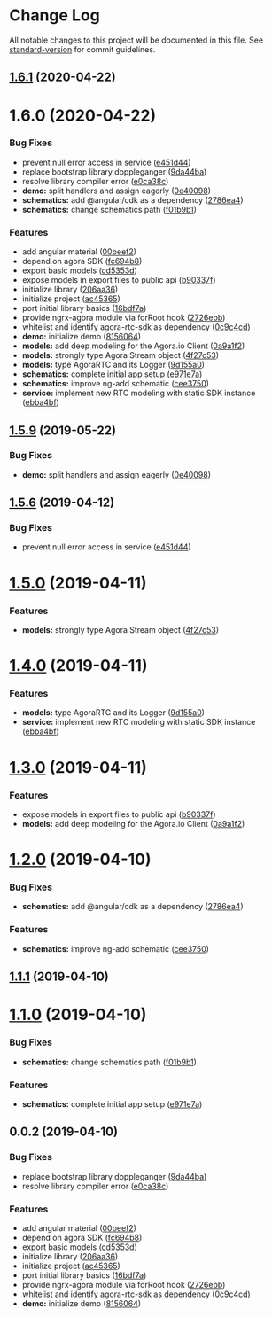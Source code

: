 # Change Log

All notable changes to this project will be documented in this file. See [standard-version](https://github.com/conventional-changelog/standard-version) for commit guidelines.

## [1.6.1](https://github.com/drew-thompson/ngx-agora/compare/v1.6.0...v1.6.1) (2020-04-22)



# 1.6.0 (2020-04-22)


### Bug Fixes

* prevent null error access in service ([e451d44](https://github.com/drew-thompson/ngx-agora/commit/e451d44a602a8802c860b2f27ca96b0752a11c9d))
* replace bootstrap library doppleganger ([9da44ba](https://github.com/drew-thompson/ngx-agora/commit/9da44ba51fdb93438951c5816f55254250dca580))
* resolve library compiler error ([e0ca38c](https://github.com/drew-thompson/ngx-agora/commit/e0ca38c3a5ef09b734a8ae4b5cfc52c769067106))
* **demo:** split handlers and assign eagerly ([0e40098](https://github.com/drew-thompson/ngx-agora/commit/0e400986251ba1278b6ab1d83c8e016fda27aae6))
* **schematics:** add @angular/cdk as a dependency ([2786ea4](https://github.com/drew-thompson/ngx-agora/commit/2786ea4cf7bb1929d7ed6773f40fbbb049a7d69d))
* **schematics:** change schematics path ([f01b9b1](https://github.com/drew-thompson/ngx-agora/commit/f01b9b188febcb94859366bdc50624eb91ed596f))


### Features

* add angular material ([00beef2](https://github.com/drew-thompson/ngx-agora/commit/00beef2f4c1e9997be57434102e2da0be96af8ca))
* depend on agora SDK ([fc694b8](https://github.com/drew-thompson/ngx-agora/commit/fc694b83045ac296d4a8e812b9e0b9e25ab80efb))
* export basic models ([cd5353d](https://github.com/drew-thompson/ngx-agora/commit/cd5353d2cc283d57d7814344fd4d5028a5c43ae9))
* expose models in export files to public api ([b90337f](https://github.com/drew-thompson/ngx-agora/commit/b90337fbe503d2697f7a241069639d3e6057d467))
* initialize library ([206aa36](https://github.com/drew-thompson/ngx-agora/commit/206aa36d7887080b7e6a2441245c5467c2d730a3))
* initialize project ([ac45365](https://github.com/drew-thompson/ngx-agora/commit/ac4536593bf14dc8d47f528bcc43996109d69ab6))
* port initial library basics ([16bdf7a](https://github.com/drew-thompson/ngx-agora/commit/16bdf7a6baa693b415d13c289690180bf7be0d45))
* provide ngrx-agora module via forRoot hook ([2726ebb](https://github.com/drew-thompson/ngx-agora/commit/2726ebb370dd81cf047af6ce32e355eb17f7205c))
* whitelist and identify agora-rtc-sdk as dependency ([0c9c4cd](https://github.com/drew-thompson/ngx-agora/commit/0c9c4cd7018df8907329b350f3aae996b44fdd30))
* **demo:** initialize demo ([8156064](https://github.com/drew-thompson/ngx-agora/commit/8156064c88608e79bb2976545c9108b6fa78deee))
* **models:** add deep modeling for the Agora.io Client ([0a9a1f2](https://github.com/drew-thompson/ngx-agora/commit/0a9a1f2d24a34c0de3bfdd3e15d6b308d7d58bb5))
* **models:** strongly type Agora Stream object ([4f27c53](https://github.com/drew-thompson/ngx-agora/commit/4f27c53e3e6eabd2c60ec2d645615339476ee347))
* **models:** type AgoraRTC and its Logger ([9d155a0](https://github.com/drew-thompson/ngx-agora/commit/9d155a03b7641bc9ffd24aab0a5331eb28569836))
* **schematics:** complete initial app setup ([e971e7a](https://github.com/drew-thompson/ngx-agora/commit/e971e7a6ffb3b73bef0577898c642a9875935974))
* **schematics:** improve ng-add schematic ([cee3750](https://github.com/drew-thompson/ngx-agora/commit/cee37503698981090cdf6461578de77b83f1269c))
* **service:** implement new RTC modeling with static SDK instance ([ebba4bf](https://github.com/drew-thompson/ngx-agora/commit/ebba4bf1d6f42d03dfecd170dde44f3189b47e32))



## [1.5.9](https://github.com/drew-thompson/ngx-agora/compare/v1.5.6...v1.5.9) (2019-05-22)


### Bug Fixes

* **demo:** split handlers and assign eagerly ([0e40098](https://github.com/drew-thompson/ngx-agora/commit/0e40098))



## [1.5.6](https://github.com/drew-thompson/ngx-agora/compare/v1.5.0...v1.5.6) (2019-04-12)


### Bug Fixes

* prevent null error access in service ([e451d44](https://github.com/drew-thompson/ngx-agora/commit/e451d44))



# [1.5.0](https://github.com/drew-thompson/ngx-agora/compare/v1.4.0...v1.5.0) (2019-04-11)


### Features

* **models:** strongly type Agora Stream object ([4f27c53](https://github.com/drew-thompson/ngx-agora/commit/4f27c53))



# [1.4.0](https://github.com/drew-thompson/ngx-agora/compare/v1.3.0...v1.4.0) (2019-04-11)


### Features

* **models:** type AgoraRTC and its Logger ([9d155a0](https://github.com/drew-thompson/ngx-agora/commit/9d155a0))
* **service:** implement new RTC modeling with static SDK instance ([ebba4bf](https://github.com/drew-thompson/ngx-agora/commit/ebba4bf))



# [1.3.0](https://github.com/drew-thompson/ngx-agora/compare/v1.2.0...v1.3.0) (2019-04-11)


### Features

* expose models in export files to public api ([b90337f](https://github.com/drew-thompson/ngx-agora/commit/b90337f))
* **models:** add deep modeling for the Agora.io Client ([0a9a1f2](https://github.com/drew-thompson/ngx-agora/commit/0a9a1f2))



# [1.2.0](https://github.com/drew-thompson/ngx-agora/compare/v1.1.1...v1.2.0) (2019-04-10)


### Bug Fixes

* **schematics:** add @angular/cdk as a dependency ([2786ea4](https://github.com/drew-thompson/ngx-agora/commit/2786ea4))


### Features

* **schematics:** improve ng-add schematic ([cee3750](https://github.com/drew-thompson/ngx-agora/commit/cee3750))



## [1.1.1](https://github.com/drew-thompson/ngx-agora/compare/v1.1.0...v1.1.1) (2019-04-10)



# [1.1.0](https://github.com/drew-thompson/ngx-agora/compare/v0.0.2...v1.1.0) (2019-04-10)


### Bug Fixes

* **schematics:** change schematics path ([f01b9b1](https://github.com/drew-thompson/ngx-agora/commit/f01b9b1))


### Features

* **schematics:** complete initial app setup ([e971e7a](https://github.com/drew-thompson/ngx-agora/commit/e971e7a))



## 0.0.2 (2019-04-10)


### Bug Fixes

* replace bootstrap library doppleganger ([9da44ba](https://github.com/drew-thompson/ngx-agora/commit/9da44ba))
* resolve library compiler error ([e0ca38c](https://github.com/drew-thompson/ngx-agora/commit/e0ca38c))


### Features

* add angular material ([00beef2](https://github.com/drew-thompson/ngx-agora/commit/00beef2))
* depend on agora SDK ([fc694b8](https://github.com/drew-thompson/ngx-agora/commit/fc694b8))
* export basic models ([cd5353d](https://github.com/drew-thompson/ngx-agora/commit/cd5353d))
* initialize library ([206aa36](https://github.com/drew-thompson/ngx-agora/commit/206aa36))
* initialize project ([ac45365](https://github.com/drew-thompson/ngx-agora/commit/ac45365))
* port initial library basics ([16bdf7a](https://github.com/drew-thompson/ngx-agora/commit/16bdf7a))
* provide ngrx-agora module via forRoot hook ([2726ebb](https://github.com/drew-thompson/ngx-agora/commit/2726ebb))
* whitelist and identify agora-rtc-sdk as dependency ([0c9c4cd](https://github.com/drew-thompson/ngx-agora/commit/0c9c4cd))
* **demo:** initialize demo ([8156064](https://github.com/drew-thompson/ngx-agora/commit/8156064))

